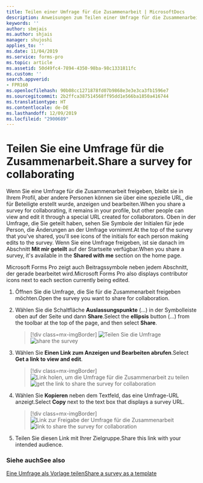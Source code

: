```yaml
---
title: Teilen einer Umfrage für die Zusammenarbeit | MicrosoftDocs
description: Anweisungen zum Teilen einer Umfrage für die Zusammenarbeit
keywords: ''
author: sbmjais
ms.author: shjais
manager: shujoshi
applies_to: ''
ms.date: 11/04/2019
ms.service: forms-pro
ms.topic: article
ms.assetid: 50d49fc4-7894-4350-98ba-98c1331811fc
ms.custom: ''
search.appverid:
- FPR160
ms.openlocfilehash: 90b08cc1271878fd07b9868e3e3e3ca3fb1596e7
ms.sourcegitcommit: 2b2ffca387514568ff95dd1e566ba1850a416744
ms.translationtype: HT
ms.contentlocale: de-DE
ms.lasthandoff: 12/09/2019
ms.locfileid: "2900689"
---
```

# <a name="share-a-survey-for-collaborating"></a><span data-ttu-id="48dca-103">Teilen Sie eine Umfrage für die Zusammenarbeit.</span><span class="sxs-lookup"><span data-stu-id="48dca-103">Share a survey for collaborating</span></span>

<span data-ttu-id="48dca-104">Wenn Sie eine Umfrage für die Zusammenarbeit freigeben, bleibt sie in Ihrem Profil, aber andere Personen können sie über eine spezielle URL, die für Beteiligte erstellt wurde, anzeigen und bearbeiten.</span><span class="sxs-lookup"><span data-stu-id="48dca-104">When you share a survey for collaborating, it remains in your profile, but other people can view and edit it through a special URL created for collaborators.</span></span> <span data-ttu-id="48dca-105">Oben in der Umfrage, die Sie geteilt haben, sehen Sie Symbole der Initialen für jede Person, die Änderungen an der Umfrage vornimmt.</span><span class="sxs-lookup"><span data-stu-id="48dca-105">At the top of the survey that you've shared, you'll see icons of the initials for each person making edits to the survey.</span></span> <span data-ttu-id="48dca-106">Wenn Sie eine Umfrage freigeben, ist sie danach im Abschnitt **Mit mir geteilt** auf der Startseite verfügbar.</span><span class="sxs-lookup"><span data-stu-id="48dca-106">When you share a survey, it's available in the **Shared with me** section on the home page.</span></span>

<span data-ttu-id="48dca-107">Microsoft Forms Pro zeigt auch Beitragssymbole neben jedem Abschnitt, der gerade bearbeitet wird.</span><span class="sxs-lookup"><span data-stu-id="48dca-107">Microsoft Forms Pro also displays contributor icons next to each section currently being edited.</span></span>

1.  <span data-ttu-id="48dca-108">Öffnen Sie die Umfrage, die Sie für die Zusammenarbeit freigeben möchten.</span><span class="sxs-lookup"><span data-stu-id="48dca-108">Open the survey you want to share for collaboration.</span></span>

2.  <span data-ttu-id="48dca-109">Wählen Sie die Schaltfläche **Auslassungspunkte** (...) in der Symbolleiste oben auf der Seite und dann **Share**.</span><span class="sxs-lookup"><span data-stu-id="48dca-109">Select the **ellipsis** button (…) from the toolbar at the top of the page, and then select **Share**.</span></span>

    > [!div class=mx-imgBorder]
    > <span data-ttu-id="48dca-110">![Teilen Sie die Umfrage](media/share-survey.png "Umfrage teilen")</span><span class="sxs-lookup"><span data-stu-id="48dca-110">![share the survey](media/share-survey.png "Share the survey")</span></span>

3.  <span data-ttu-id="48dca-111">Wählen Sie **Einen Link zum Anzeigen und Bearbeiten abrufen**.</span><span class="sxs-lookup"><span data-stu-id="48dca-111">Select **Get a link to view and edit**.</span></span>

    > [!div class=mx-imgBorder]
    > <span data-ttu-id="48dca-112">![Link holen, um die Umfrage für die Zusammenarbeit zu teilen](media/get-survey-share-link.png "Holen Sie sich den Link, um die Umfrage für die Zusammenarbeit zu teilen")</span><span class="sxs-lookup"><span data-stu-id="48dca-112">![get the link to share the survey for collaboration](media/get-survey-share-link.png "Get the link to share the survey for collaboration")</span></span>  

4.  <span data-ttu-id="48dca-113">Wählen Sie **Kopieren** neben dem Textfeld, das eine Umfrage-URL anzeigt.</span><span class="sxs-lookup"><span data-stu-id="48dca-113">Select **Copy** next to the text box that displays a survey URL.</span></span>

    > [!div class=mx-imgBorder]
    > <span data-ttu-id="48dca-114">![Link zur Freigabe der Umfrage für die Zusammenarbeit](media/survey-share-link.png "Link zum Teilen der Umfrage für die Zusammenarbeit")</span><span class="sxs-lookup"><span data-stu-id="48dca-114">![link to share the survey for collaboration](media/survey-share-link.png "Link to share the survey for collaboration")</span></span>  

5.  <span data-ttu-id="48dca-115">Teilen Sie diesen Link mit Ihrer Zielgruppe.</span><span class="sxs-lookup"><span data-stu-id="48dca-115">Share this link with your intended audience.</span></span>

### <a name="see-also"></a><span data-ttu-id="48dca-116">Siehe auch</span><span class="sxs-lookup"><span data-stu-id="48dca-116">See also</span></span>

[<span data-ttu-id="48dca-117">Eine Umfrage als Vorlage teilen</span><span class="sxs-lookup"><span data-stu-id="48dca-117">Share a survey as a template</span></span>](share-survey-template.md) 
